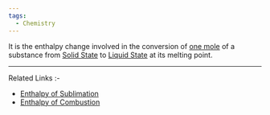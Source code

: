 ```yaml
---
tags:
  - Chemistry
---
```

It is the enthalpy change involved in the conversion of [one mole](Jee/Chemistry/Mole%20Concept/Mole.md) of a substance from [Solid State](Jee/Chemistry/Thermodynamics/Solid%20State.md) to [Liquid State](Jee/Chemistry/Thermodynamics/Liquid%20State.md)  at its melting point.

---
Related Links :-
- [Enthalpy of Sublimation](Enthalpy%20of%20Sublimation.md) 
- [Enthalpy of Combustion](Enthalpy%20of%20Combustion.md) 